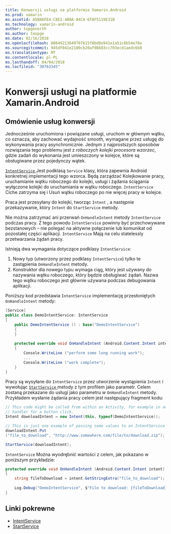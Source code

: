 ```yaml
---
title: Konwersji usługi na platformie Xamarin.Android
ms.prod: xamarin
ms.assetid: A5B86FE4-C8E2-4B0A-84CA-EF8F5119E31B
ms.technology: xamarin-android
author: topgenorth
ms.author: toopge
ms.date: 02/16/2018
ms.openlocfilehash: 80849213649707615f8bd8e941e1a51c6b54e76e
ms.sourcegitcommit: 945df041e2180cb20af08b83cc703ecd1aedc6b0
ms.translationtype: MT
ms.contentlocale: pl-PL
ms.lasthandoff: 04/04/2018
ms.locfileid: "30763345"
---
```

# <a name="intent-services-in-xamarinandroid"></a>Konwersji usługi na platformie Xamarin.Android

## <a name="intent-services-overview"></a>Omówienie usług konwersji

Jednocześnie uruchomiona i powiązane usługi, uruchom w głównym wątku, co oznacza, aby zachować wydajność smooth, wymagane przez usługę do wykonywania pracy asynchronicznie. Jednym z najprostszych sposobów rozwiązania tego problemu jest z _roboczych kolejki procesora wzorzec_, gdzie zadań do wykonania jest umieszczony w kolejce, które są obsługiwane przez pojedynczy wątek. 

[ `IntentService` ](https://developer.xamarin.com/api/type/Android.App.IntentService/) Jest podklasą `Service` klasy, która zapewnia Android konkretnej implementacji tego wzorca. Będą zarządzać Kolejkowanie pracy, uruchamianie wątku roboczego do kolejki, usługi i żądania ściągania wyłączone kolejki do uruchamiania w wątku roboczego. `IntentService` Ciche zatrzyma się i Usuń wątku roboczego po nie więcej pracy w kolejce.
 
Praca jest przesyłany do kolejki, tworząc `Intent` , a następnie przekazywanie, który `Intent` do `StartService` metody.

Nie można zatrzymać ani przerwań `OnHandleIntent` metody `IntentService` podczas pracy. Z tego powodu `IntentService` powinny być przechowywane bezstanowych &ndash; nie polegać na aktywne połączenie lub komunikat od pozostałej części aplikacji. `IntentService` Mają na celu statelessly przetwarzania żądań pracy.

Istnieją dwa wymagania dotyczące podklasy `IntentService`:

1. Nowy typ (utworzony przez podklasy `IntentService`) tylko te zastąpienia `OnHandleIntent` metody.
2. Konstruktor dla nowego typu wymaga ciąg, który jest używany do nazywania wątku roboczego, który będzie obsługiwać żądań. Nazwa tego wątku roboczego jest głównie używana podczas debugowania aplikacji.

Poniższy kod przedstawia `IntentService` implementację przesłoniętych `OnHandleIntent` metody:

```csharp
[Service]
public class DemoIntentService: IntentService
{
    public DemoIntentService () : base("DemoIntentService")
    {
    }
    
    protected override void OnHandleIntent (Android.Content.Intent intent)
    {
        Console.WriteLine ("perform some long running work");
        ...
        Console.WriteLine ("work complete");
    }
}
```

Pracy są wysyłane do `IntentService` przez utworzenie wystąpienia `Intent` i wywołując [ `StartService` ](https://developer.xamarin.com/api/member/Android.Content.Context.StartService/p/Android.Content.Intent/) metody z tym profilem jako parametr. Celem zostaną przekazane do usługi jako parametru w `OnHandleIntent` metody. Przykładem wysłanie żądania pracy celem jest następujący fragment kodu: 

```csharp
// This code might be called from within an Activity, for example in an event
// handler for a button click.
Intent downloadIntent = new Intent(this, typeof(DemoIntentService));

// This is just one example of passing some values to an IntentService via the Intent:
downloadIntent.Put
("file_to_download", "http://www.somewhere.com/file/to/download.zip");

StartService(downloadIntent);
```

`IntentService` Można wyodrębnić wartości z celem, jak pokazano w poniższym przykładzie:  

```csharp
protected override void OnHandleIntent (Android.Content.Intent intent)
{
    string fileToDownload = intent.GetStringExtra("file_to_download");
    
    Log.Debug("DemoIntentService", $"File to download: {fileToDownload}.");
}
```


## <a name="related-links"></a>Linki pokrewne

- [IntentService](https://developer.xamarin.com/api/type/Android.App.IntentService/)
- [StartService](https://developer.xamarin.com/api/member/Android.Content.Context.StartService/p/Android.Content.Intent/)
